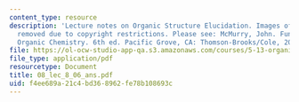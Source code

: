 ```yaml
---
content_type: resource
description: 'Lecture notes on Organic Structure Elucidation. Images of NMR graphs
  removed due to copyright restrictions. Please see: McMurry, John. Fundamentals of
  Organic Chemistry. 6th ed. Pacific Grove, CA: Thomson-Brooks/Cole, 2007. ISBN: 0495012033.'
file: https://ol-ocw-studio-app-qa.s3.amazonaws.com/courses/5-13-organic-chemistry-ii-fall-2006/f4ee689a21c4bd368962fe78b108693c_08_lec_8_06_ans.pdf
file_type: application/pdf
resourcetype: Document
title: 08_lec_8_06_ans.pdf
uid: f4ee689a-21c4-bd36-8962-fe78b108693c
---
```

